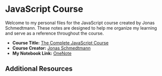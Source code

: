 # JavaScript Course

Welcome to my personal files for the JavaScript course created by Jonas Schmedtmann. These notes are designed to help me organize my learning and serve as a reference throughout the course.

- **Course Title:** [The Complete JavaScript Course](https://#)
- **Course Creator:** [Jonas Schmedtmann](https://#)
- **My Notebook Link:** [OneNote](https://1drv.ms/o/s!Akt357BkRuzmgXEeG6wXxydcK6Kr?e=edau87)

## Additional Resources
